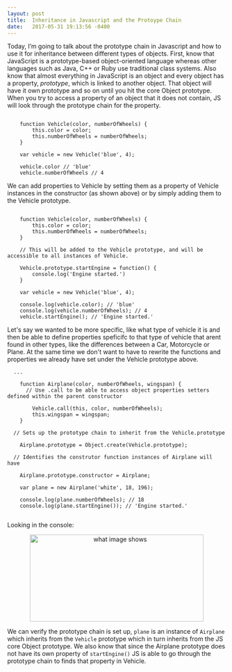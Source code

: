 ```yaml
---
layout: post
title:  Inheritance in Javascript and the Protoype Chain 
date:   2017-05-31 19:13:56 -0400
---
```



Today, I’m going to talk about the prototype chain in Javascript and how to use it for inheritance between different types of objects. First, know that JavaScript is a prototype-based object-oriented language whereas other languages such as Java, C++ or Ruby use traditional class systems. Also know that almost everything in JavaScript is an object and every object has a property, _prototype_, which is linked to another object. That object will have it own prototype and so on until you hit the core Object prototype. When you try to access a property of an object that it does not contain, JS will look through the prototype chain for the property.


```

	function Vehicle(color, numberOfWheels) {
		this.color = color;
		this.numberOfWheels = numberOfWheels;
	}

	var vehicle = new Vehicle('blue', 4);

	vehicle.color // 'blue'
	vehicle.numberOfWheels // 4
```

We can add properties to Vehicle by setting them as a property of Vehicle instances in the constructor (as shown above) or by simply adding them to the Vehicle prototype.

```

	function Vehicle(color, numberOfWheels) {
		this.color = color;
		this.numberOfWheels = numberOfWheels;
	}

	// This will be added to the Vehicle prototype, and will be accessible to all instances of Vehicle.

	Vehicle.prototype.startEngine = function() {
		console.log('Engine started.')
	}

	var vehicle = new Vehicle('blue', 4);

	console.log(vehicle.color); // 'blue'
	console.log(vehicle.numberOfWheels); // 4
	vehicle.startEngine(); // 'Engine started.'
```

Let's say we wanted to be more specific, like what type of vehicle it is and then be able to define properties speficifc to that type of vehicle that arent found in other types, like the differences between a Car, Motorcycle or Plane.  At the same time we don't want to have to rewrite the functions and properties we already have set under the Vehicle prototype above.

```
  ...
	
	function Airplane(color, numberOfWheels, wingspan) {
	  // Use .call to be able to access object properties setters defined within the parent constructor
		
		Vehicle.call(this, color, numberOfWheels);
		this.wingspan = wingspan;
	}

  // Sets up the prototype chain to inherit from the Vehicle.prototype
	 
	Airplane.prototype = Object.create(Vehicle.prototype);
	
  // Identifies the construtor function instances of Airplane will have 
	
	Airplane.prototype.constructor = Airplane; 

	var plane = new Airplane('white', 18, 196);
	
	console.log(plane.numberOfWheels); // 18
	console.log(plane.startEngine()); // 'Engine started.'
	
```

Looking in the console:

<center><img src="https://i.imgur.com/gHZWWoc.png" alt="what image shows" height="200" width="400"></center>

We can verify the prototype chain is set up, `plane` is an instance of `Airplane` which inherits from the `Vehicle` prototype which in turn inherits from the JS core Object prototype. We also know that since the Airplane prototype does not have its own property of `startEngine()` JS is able to go through the prototype chain to finds that property in Vehicle.

